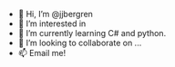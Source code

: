 - 👋 Hi, I’m @jjbergren
- 👀 I’m interested in 
- 🌱 I’m currently learning C# and python.
- 💞️ I’m looking to collaborate on ...
- 📫 Email me!

<!---
jjbergren/jjbergren is a ✨ special ✨ repository because its `README.md` (this file) appears on your GitHub profile.
You can click the Preview link to take a look at your changes.
--->
